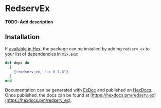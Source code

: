 # RedservEx

**TODO: Add description**

## Installation

If [available in Hex](https://hex.pm/docs/publish), the package can be installed
by adding `redserv_ex` to your list of dependencies in `mix.exs`:

```elixir
def deps do
  [
    {:redserv_ex, "~> 0.1.0"}
  ]
end
```

Documentation can be generated with [ExDoc](https://github.com/elixir-lang/ex_doc)
and published on [HexDocs](https://hexdocs.pm). Once published, the docs can
be found at [https://hexdocs.pm/redserv_ex](https://hexdocs.pm/redserv_ex).

